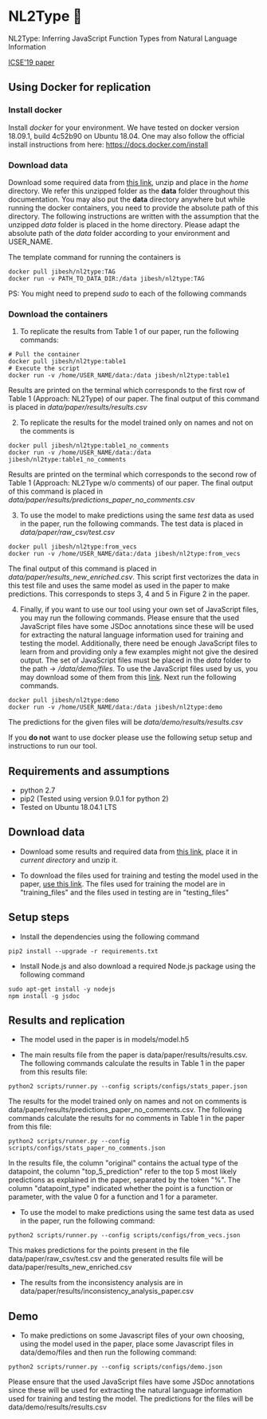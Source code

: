 # NL2Type 🔵
NL2Type: Inferring JavaScript Function Types from Natural Language Information

[ICSE'19 paper](http://software-lab.org/publications/icse2019_NL2Type.pdf)

## Using Docker for replication
### Install docker
Install _docker_ for your environment. We have tested on docker version 18.09.1, build 4c52b90 on Ubuntu 18.04. One may also follow the official install instructions from here:
https://docs.docker.com/install

### Download data
Download some required data from [this link](https://drive.google.com/file/d/1JUjvliIV76_LtqoZvcIVAOfZUBeGgVFk/view?usp=sharing), unzip and place in the _home_ directory. We refer this unzipped folder as the **data** folder throughout this documentation. You may also put the **data** directory anywhere but while running the docker containers, you need to provide the
absolute path of this directory. The following instructions are written with the assumption that
the unzipped _data_ folder is placed in the home directory. Please adapt the absolute path of the _data_ folder according to your environment and USER_NAME.

The template command for running the containers is
```shell
docker pull jibesh/nl2type:TAG
docker run -v PATH_TO_DATA_DIR:/data jibesh/nl2type:TAG
```

PS: You might need to prepend _sudo_ to each of the following commands

### Download the containers

1. To replicate the results from Table 1 of our paper, run the following commands:
```shell
# Pull the container
docker pull jibesh/nl2type:table1
# Execute the script
docker run -v /home/USER_NAME/data:/data jibesh/nl2type:table1
```
Results are printed on the terminal which corresponds to the first row of Table 1 (Approach: NL2Type) of
our paper.
The final output of this command is placed in _data/paper/results/results.csv_

2. To replicate the results for the model trained only on names and not on the comments is
```shell
docker pull jibesh/nl2type:table1_no_comments
docker run -v /home/USER_NAME/data:/data jibesh/nl2type:table1_no_comments
```
Results are printed on the terminal which corresponds to the second row of Table 1 (Approach: NL2Type w/o comments) of our paper.
The final output of this command is placed in *data/paper/results/predictions_paper_no_comments.csv*

3. To use the model to make predictions using the same _test_ data as used in the paper, run the following commands. The test data is placed in *data/paper/raw_csv/test.csv*
```shell
docker pull jibesh/nl2type:from_vecs
docker run -v /home/USER_NAME/data:/data jibesh/nl2type:from_vecs
```
The final output of this command is placed in *data/paper/results\_new\_enriched.csv*. This script first vectorizes the data in this test file and uses the same model as used in the paper to make predictions. This corresponds to steps 3, 4 and 5 in Figure 2 in the paper.

4. Finally, if you want to use our tool using your own set of JavaScript files, you may run the following
commands. Please ensure that the used JavaScript files have some JSDoc annotations since these will be used for extracting the natural language information used for training and testing the model. Additionally, there need be enough JavaScript files to learn from and providing only a few examples might not give the desired output. The set of JavaScript files must be placed in the _data_ folder to the path →
_/data/demo/files_. To use the JavaScript files used by us, you may download some of them from this [link](https://drive.google.com/open?id=1tk-h3O-nTQ3X-cPZ5D7aaaLTUtLgVvwt). Next run the following commands.
```shell
docker pull jibesh/nl2type:demo
docker run -v /home/USER_NAME/data:/data jibesh/nl2type:demo
```
The predictions for the given files will be *data/demo/results/results.csv*


If you **do not** want to use docker please use the following setup setup and instructions
to run our tool.

## Requirements and assumptions
- python 2.7
- pip2 (Tested using version 9.0.1 for python 2)
- Tested on Ubuntu 18.04.1 LTS

## Download data

- Download some results and required data from [this link](https://drive.google.com/file/d/1JUjvliIV76_LtqoZvcIVAOfZUBeGgVFk/view?usp=sharing), place it in _current directory_ and unzip it.

- To download the files used for training and testing the model used in the paper, [use this link](https://drive.google.com/open?id=1tk-h3O-nTQ3X-cPZ5D7aaaLTUtLgVvwt). The files used for training the model are in "training_files" and the files used in testing are in "testing_files"

## Setup steps

- Install the dependencies using the following command
```shell
pip2 install --upgrade -r requirements.txt
```

- Install Node.js and also download a required Node.js package using the following command
```shell
sudo apt-get install -y nodejs
npm install -g jsdoc
```

## Results and replication

- The model used in the paper is in models/model.h5

- The main results file from the paper is data/paper/results/results.csv. The following commands calculate the results in Table 1 in the paper from this results file:
```shell
python2 scripts/runner.py --config scripts/configs/stats_paper.json
```
The results for the model trained only on names and not on comments is data/paper/results/predictions\_paper\_no\_comments.csv. The following commands calculate the results for no comments in Table 1 in the paper from this file:
```shell
python2 scripts/runner.py --config scripts/configs/stats_paper_no_comments.json
```
In the results file, the column "original" contains the actual type of the datapoint, the column "top\_5\_prediction" refer to the top 5 most likely predictions as explained in the paper, separated by the token "%".
The column "datapoint_type" indicated whether the point is a function or parameter, with the value 0 for a function and 1 for a parameter.

- To use the model to make predictions using the same test data as used in the paper, run the following command:
```shell
python2 scripts/runner.py --config scripts/configs/from_vecs.json
```
This makes predictions for the points present in the file data/paper/raw\_csv/test.csv and
the generated results file will be data/paper/results\_new\_enriched.csv

- The results from the inconsistency analysis are in data/paper/results/inconsistency_analysis_paper.csv

## Demo

- To make predictions on some Javascript files of your own choosing, using the model used in the paper, place some Javascript files in data/demo/files and then run the following command:
```shell
python2 scripts/runner.py --config scripts/configs/demo.json
```
Please ensure that the used JavaScript files have some JSDoc annotations since these will be used for extracting the natural language information used for training and testing the model.
The predictions for the files will be data/demo/results/results.csv
